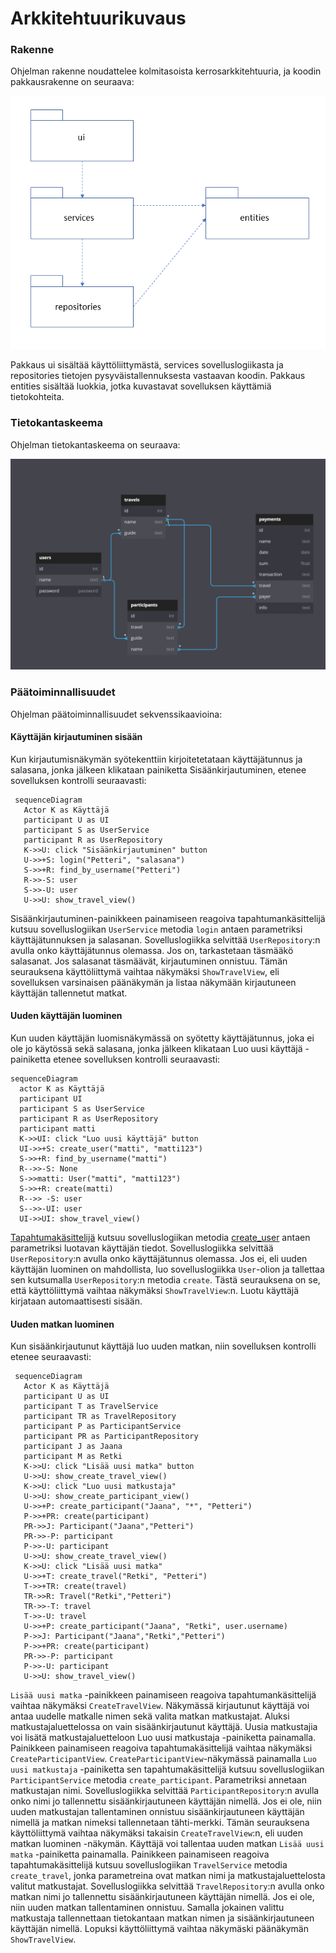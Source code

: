 # Arkkitehtuurikuvaus

### Rakenne

Ohjelman rakenne noudattelee kolmitasoista kerrosarkkitehtuuria, ja koodin pakkausrakenne on seuraava:

![Pakkausrakenne](./kuvat/arkkitehtuuri-pakkaus.png)

Pakkaus ui sisältää käyttöliittymästä, services sovelluslogiikasta ja repositories tietojen pysyväistallennuksesta vastaavan koodin. Pakkaus entities sisältää luokkia, jotka kuvastavat sovelluksen käyttämiä tietokohteita.

### Tietokantaskeema

Ohjelman tietokantaskeema on seuraava:

![Tietokanta skeema](./kuvat/database-schema.png)

### Päätoiminnallisuudet

Ohjelman päätoiminnallisuudet sekvenssikaavioina:


#### Käyttäjän kirjautuminen sisään

Kun kirjautumisnäkymän syötekenttiin kirjoitetetataan käyttäjätunnus ja salasana, jonka jälkeen klikataan painiketta Sisäänkirjautuminen, etenee sovelluksen kontrolli seuraavasti:

```mermaid
 sequenceDiagram
   Actor K as Käyttäjä
   participant U as UI
   participant S as UserService
   participant R as UserRepository
   K->>U: click "Sisäänkirjautuminen" button
   U->>+S: login("Petteri", "salasana")
   S->>+R: find_by_username("Petteri")
   R->>-S: user
   S->>-U: user
   U->>U: show_travel_view()

```

Sisäänkirjautuminen-painikkeen painamiseen reagoiva tapahtumankäsittelijä kutsuu sovelluslogiikan `UserService` metodia `login` antaen parametriksi käyttäjätunnuksen ja salasanan. Sovelluslogiikka selvittää `UserRepository`:n avulla onko käyttäjätunnus olemassa. Jos on, tarkastetaan täsmääkö salasanat. Jos salasanat täsmäävät, kirjautuminen onnistuu. Tämän seurauksena käyttöliittymä vaihtaa näkymäksi `ShowTravelView`, eli sovelluksen varsinaisen päänäkymän ja listaa näkymään kirjautuneen käyttäjän tallennetut matkat.

#### Uuden käyttäjän luominen

Kun uuden käyttäjän luomisnäkymässä on syötetty käyttäjätunnus, joka ei ole jo käytössä sekä salasana, jonka jälkeen klikataan Luo uusi käyttäjä -painiketta etenee sovelluksen kontrolli seuraavasti:

```mermaid
sequenceDiagram
  actor K as Käyttäjä
  participant UI
  participant S as UserService
  participant R as UserRepository
  participant matti
  K->>UI: click "Luo uusi käyttäjä" button
  UI->>+S: create_user("matti", "matti123")
  S->>+R: find_by_username("matti")
  R-->>-S: None
  S->>matti: User("matti", "matti123")
  S->>+R: create(matti)
  R-->> -S: user
  S-->>-UI: user
  UI->>UI: show_travel_view()
```

[Tapahtumakäsittelijä](https://github.com/phuvio/ot-harjoitustyo/blob/main/travel-expense-calculator-app/src/ui/ui.py#L65) kutsuu sovelluslogiikan metodia [create_user](https://github.com/phuvio/ot-harjoitustyo/blob/main/travel-expense-calculator-app/src/services/user_service.py#L28) antaen parametriksi luotavan käyttäjän tiedot. Sovelluslogiikka selvittää `UserRepository`:n avulla onko käyttäjätunnus olemassa. Jos ei, eli uuden käyttäjän luominen on mahdollista, luo sovelluslogiikka `User`-olion ja tallettaa sen kutsumalla `UserRepository`:n metodia `create`. Tästä seurauksena on se, että käyttöliittymä vaihtaa näkymäksi `ShowTravelView`:n. Luotu käyttäjä kirjataan automaattisesti sisään.

#### Uuden matkan luominen

Kun sisäänkirjautunut käyttäjä luo uuden matkan, niin sovelluksen kontrolli etenee seuraavasti:

```mermaid
 sequenceDiagram
   Actor K as Käyttäjä
   participant U as UI
   participant T as TravelService
   participant TR as TravelRepository
   participant P as ParticipantService
   participant PR as ParticipantRepository
   participant J as Jaana
   participant M as Retki
   K->>U: click "Lisää uusi matka" button
   U->>U: show_create_travel_view()
   K->>U: click "Luo uusi matkustaja"
   U->>U: show_create_participant_view()
   U->>+P: create_participant("Jaana", "*", "Petteri")
   P->>+PR: create(participant)
   PR->>J: Participant("Jaana","Petteri")
   PR->>-P: participant
   P->>-U: participant
   U->>U: show_create_travel_view()
   K->>U: click "Lisää uusi matka"
   U->>+T: create_travel("Retki", "Petteri")
   T->>+TR: create(travel)
   TR->>R: Travel("Retki","Petteri")
   TR->>-T: travel
   T->>-U: travel
   U->>+P: create_participant("Jaana", "Retki", user.username)
   P->>J: Participant("Jaana","Retki","Petteri")
   P->>+PR: create(participant)
   PR->>-P: participant
   P->>-U: participant
   U->>U: show_travel_view()

```

`Lisää uusi matka` -painikkeen painamiseen reagoiva tapahtumankäsittelijä vaihtaa näkymäksi `CreateTravelView`. Näkymässä kirjautunut käyttäjä voi antaa uudelle matkalle nimen sekä valita matkan matkustajat. Aluksi matkustajaluettelossa on vain sisäänkirjautunut käyttäjä. 
Uusia matkustajia voi lisätä matkustajaluetteloon Luo uusi matkustaja -painiketta painamalla. Painikkeen painamiseen reagoiva tapahtumakäsittelijä vaihtaa näkymäksi `CreateParticipantView`. `CreateParticipantView`-näkymässä painamalla `Luo uusi matkustaja` -painiketta sen tapahtumakäsittelijä kutsuu sovelluslogiikan `ParticipantService` metodia `create_participant`. Parametriksi annetaan matkustajan nimi. Sovelluslogiikka selvittää `ParticipantRepository`:n avulla onko nimi jo tallennettu sisäänkirjautuneen käyttäjän nimellä. Jos ei ole, niin uuden matkustajan tallentaminen onnistuu sisäänkirjautuneen käyttäjän nimellä ja matkan nimeksi tallennetaan tähti-merkki. Tämän seurauksena käyttöliittymä vaihtaa näkymäksi takaisin `CreateTravelView`:n, eli uuden matkan luominen -näkymän. 
Käyttäjä voi tallentaa uuden matkan `Lisää uusi matka` -painiketta painamalla. Painikkeen painamiseen reagoiva tapahtumakäsittelijä kutsuu sovelluslogiikan `TravelService` metodia `create_travel`, jonka parametreina ovat matkan nimi ja matkustajaluettelosta valitut matkustajat. Sovelluslogiikka selvittää `TravelRepository`:n avulla onko matkan nimi jo tallennettu sisäänkirjautuneen käyttäjän nimellä. Jos ei ole, niin uuden matkan tallentaminen onnistuu. Samalla jokainen valittu matkustaja tallennettaan tietokantaan matkan nimen ja sisäänkirjautuneen käyttäjän nimellä. Lopuksi käyttöliittymä vaihtaa näkymäski päänäkymän `ShowTravelView`.
